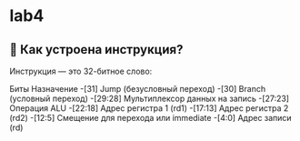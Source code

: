 # lab4 

## 🧠 Как устроена инструкция?
Инструкция — это 32-битное слово:

Биты	Назначение
-[31]	Jump (безусловный переход)
-[30]	Branch (условный переход)
-[29:28]	Мультиплексор данных на запись
-[27:23]	Операция ALU
-[22:18]	Адрес регистра 1 (rd1)
-[17:13]	Адрес регистра 2 (rd2)
-[12:5]	Смещение для перехода или immediate
-[4:0]	Адрес записи (rd)
